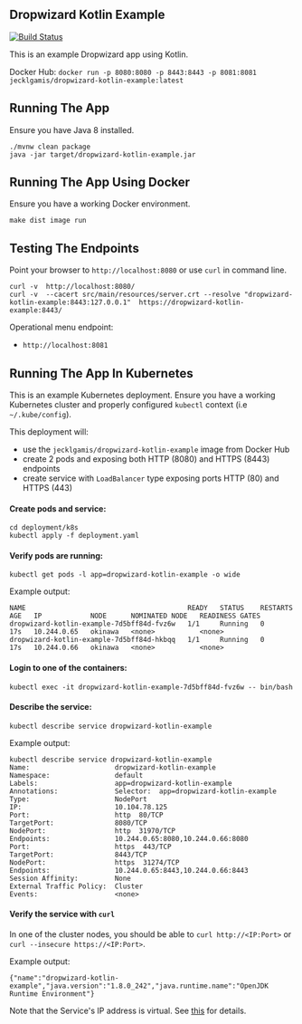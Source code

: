 ## Dropwizard Kotlin Example

[![Build Status](https://travis-ci.org/jecklgamis/dropwizard-kotlin-example.svg?branch=master)](https://travis-ci.org/jecklgamis/dropwizard-kotlin-example)

This is an example Dropwizard app using Kotlin.

Docker Hub: `docker run -p 8080:8080 -p 8443:8443 -p 8081:8081 jecklgamis/dropwizard-kotlin-example:latest` 
 
## Running The App
Ensure you have Java 8 installed.
```
./mvnw clean package
java -jar target/dropwizard-kotlin-example.jar
```

## Running The App Using Docker
Ensure you have a working Docker environment.
```
make dist image run
```

## Testing The Endpoints
Point your browser to `http://localhost:8080` or use `curl` in command line.

```
curl -v  http://localhost:8080/
curl -v  --cacert src/main/resources/server.crt --resolve "dropwizard-kotlin-example:8443:127.0.0.1"  https://dropwizard-kotlin-example:8443/
```

Operational menu endpoint:
* `http://localhost:8081`

## Running The App In Kubernetes

This is an example Kubernetes deployment. Ensure you have a working Kubernetes cluster and 
properly configured `kubectl` context (i.e `~/.kube/config`).

This deployment will:
* use the `jecklgamis/dropwizard-kotlin-example` image from Docker Hub
* create 2 pods and exposing both HTTP (8080) and HTTPS (8443) endpoints 
* create service with `LoadBalancer` type exposing ports HTTP (80) and HTTPS (443)

#### Create pods and service:
```
cd deployment/k8s 
kubectl apply -f deployment.yaml
```

#### Verify pods are running:
```
kubectl get pods -l app=dropwizard-kotlin-example -o wide
```
Example output:
```
NAME                                        READY   STATUS    RESTARTS   AGE   IP            NODE      NOMINATED NODE   READINESS GATES
dropwizard-kotlin-example-7d5bff84d-fvz6w   1/1     Running   0          17s   10.244.0.65   okinawa   <none>           <none>
dropwizard-kotlin-example-7d5bff84d-hkbqq   1/1     Running   0          17s   10.244.0.66   okinawa   <none>           <none>
```

#### Login to one of the containers:
```
kubectl exec -it dropwizard-kotlin-example-7d5bff84d-fvz6w -- bin/bash
```

#### Describe the service:
```
kubectl describe service dropwizard-kotlin-example
```
Example output:
```
kubectl describe service dropwizard-kotlin-example
Name:                     dropwizard-kotlin-example
Namespace:                default
Labels:                   app=dropwizard-kotlin-example
Annotations:              Selector:  app=dropwizard-kotlin-example
Type:                     NodePort
IP:                       10.104.78.125
Port:                     http  80/TCP
TargetPort:               8080/TCP
NodePort:                 http  31970/TCP
Endpoints:                10.244.0.65:8080,10.244.0.66:8080
Port:                     https  443/TCP
TargetPort:               8443/TCP
NodePort:                 https  31274/TCP
Endpoints:                10.244.0.65:8443,10.244.0.66:8443
Session Affinity:         None
External Traffic Policy:  Cluster
Events:                   <none>

```

#### Verify the service with `curl`

In one of the cluster nodes, you should be able to `curl http://<IP:Port>` or `curl --insecure https://<IP:Port>`. 

Example output:
```
{"name":"dropwizard-kotlin-example","java.version":"1.8.0_242","java.runtime.name":"OpenJDK Runtime Environment"}
```

Note that the Service's IP address is virtual. See [this](https://kubernetes.io/docs/concepts/services-networking/connect-applications-service/)
for details. 

